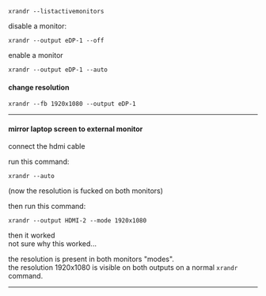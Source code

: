 ```
xrandr --listactivemonitors
```

disable a monitor:
```
xrandr --output eDP-1 --off
```

enable a monitor
```
xrandr --output eDP-1 --auto
```

#### change resolution

```
xrandr --fb 1920x1080 --output eDP-1
```

***

#### mirror laptop screen to external monitor

connect the hdmi cable

run this command:
``` 
xrandr --auto
```

(now the resolution is fucked on both monitors)

then run this command:
```
xrandr --output HDMI-2 --mode 1920x1080
```
then it worked\
not sure why this worked...

the resolution is present in both monitors "modes".\
the resolution 1920x1080 is visible on both outputs on a normal `xrandr` command.

***
